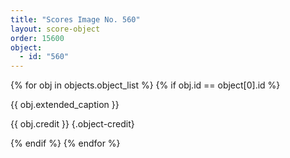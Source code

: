 ```yaml
---
title: "Scores Image No. 560"
layout: score-object
order: 15600
object:
  - id: "560"
---
```


{% for obj in objects.object_list %}
{% if obj.id == object[0].id %}

{{ obj.extended_caption }}

{{ obj.credit }} {.object-credit}

{% endif %}
{% endfor %}
